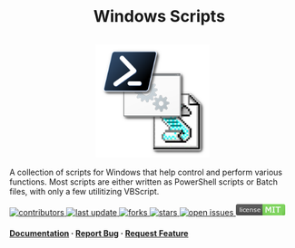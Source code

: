 <!--
Template source: https://github.com/Louis3797/awesome-readme-template
-->

<div id="user-content-toc" align="center">
  <ul>
    <summary><h1 style="display: inline-block;">Windows Scripts</h1></summary>
  </ul>
   <img src="assets/logo.png" alt="logo" width="200" height="auto" />
</div>
 
 
  
  <p>
   A collection of scripts for Windows that help control and perform various functions.  Most scripts are either written as PowerShell scripts or Batch files, with only a few utilitizing VBScript.  
  </p>
  
  
<!-- Badges -->
<p>
  <a href="https://github.com/brad457/WindowsScripts/graphs/contributors">
    <img src="https://img.shields.io/github/contributors/brad457/WindowsScripts" alt="contributors" />
  </a>
  <a href="">
    <img src="https://img.shields.io/github/last-commit/brad457/WindowsScripts" alt="last update" />
  </a>
  <a href="https://github.com/brad457/WindowsScripts/network/members">
    <img src="https://img.shields.io/github/forks/brad457/WindowsScripts" alt="forks" />
  </a>
  <a href="https://github.com/brad457/WindowsScripts/stargazers">
    <img src="https://img.shields.io/github/stars/brad457/WindowsScripts" alt="stars" />
  </a>
  <a href="https://github.com/brad457/WindowsScripts/issues/">
    <img src="https://img.shields.io/github/issues/brad457/WindowsScripts" alt="open issues" />
  </a>
  <a href="https://github.com/brad457/WindowsScripts/blob/master/LICENSE">
    <img src="https://raw.githubusercontent.com/brad457/WindowsScripts/main/assets/mitlicense.png" alt="license" />
  </a>
</p>
      
<h4>
    <a href="https://github.com/brad457/WindowsScripts">Documentation</a>
  <span> · </span>
    <a href="https://github.com/brad457/WindowsScripts/issues/">Report Bug</a>
  <span> · </span>
    <a href="https://github.com/brad457/WindowsScripts/issues/">Request Feature</a>
  </h4>
</div>

<br />

<!-- Table of Contents -->
